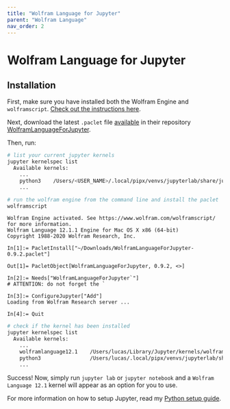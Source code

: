 ```yaml
---
title: "Wolfram Language for Jupyter"
parent: "Wolfram Language"
nav_order: 2
---
```


# Wolfram Language for Jupyter

## Installation

First, make sure you have installed both the Wolfram Engine and `wolframscript`. [Check out the instructions here](engine.html).

Next, download the latest `.paclet` file [available](https://github.com/WolframResearch/WolframLanguageForJupyter/releases) in their repository [WolframLanguageForJupyter](https://github.com/WolframResearch/WolframLanguageForJupyter).

Then, run:

```sh
# list your current jupyter kernels
jupyter kernelspec list
  Available kernels:
    ...
    python3    /Users/<USER_NAME>/.local/pipx/venvs/jupyterlab/share/jupyter/kernels/python3
    ...

# run the wolfram engine from the command line and install the paclet
wolframscript
```

```wl
Wolfram Engine activated. See https://www.wolfram.com/wolframscript/ for more information.
Wolfram Language 12.1.1 Engine for Mac OS X x86 (64-bit)
Copyright 1988-2020 Wolfram Research, Inc.

In[1]:= PacletInstall["~/Downloads/WolframLanguageForJupyter-0.9.2.paclet"]

Out[1]= PacletObject[WolframLanguageForJupyter, 0.9.2, <>]

In[2]:= Needs["WolframLanguageForJupyter`"]
# ATTENTION: do not forget the `

In[3]:= ConfigureJupyter["Add"]
Loading from Wolfram Research server ...

In[4]:= Quit
```

```sh
# check if the kernel has been installed
jupyter kernelspec list
  Available kernels:
    ...
    wolframlanguage12.1    /Users/lucas/Library/Jupyter/kernels/wolframlanguage12.1
    python3                /Users/lucas/.local/pipx/venvs/jupyterlab/share/jupyter/kernels/python3
    ...
```

Success! Now, simply run `jupyter lab` or `jupyter notebook` and a `Wolfram Language 12.1` kernel will appear as an option for you to use.

For more information on how to setup Jupyter, read my [Python setup guide](https://lucasrla.github.io/python-on-macos/).